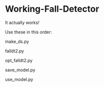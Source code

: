 # Working-Fall-Detector
It actually works!

Use these in this order:


make_ds.py

falldt2.py

opt_falldt2.py

save_model.py

use_model.py 
